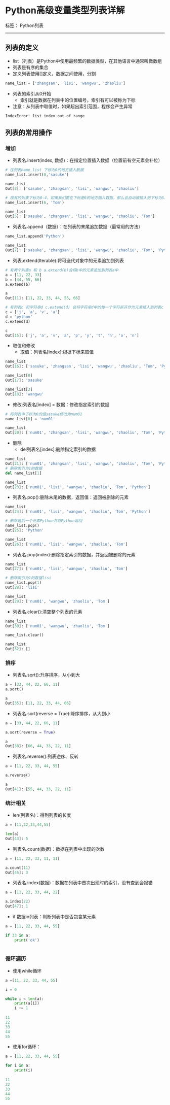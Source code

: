 ﻿# Python高级变量类型列表详解

标签： Python列表

---

## 列表的定义
- list（列表）是Python中使用最频繁的数据类型，在其他语言中通常叫做数组
- 列表是有序的集合
- 定义列表使用[]定义，数据之间使用，分割
```py
name_list = ['zhangsan', 'lisi', 'wangwu', 'zhaoliu']
```

- 列表的索引从0开始
    - 索引就是数据在列表中的位置编号，索引有可以被称为下标
- 注意：从列表中取值时，如果超出索引范围，程序会产生异常
```
IndexError: list index out of range
```

## 列表的常用操作

### 增加

- 列表名.insert(index, 数据)：在指定位置插入数据（位置前有空元素会补位）
```python
# 往列表name_list 下标为0的地方插入数据
name_list.insert(0,'sasuke')

name_list
Out[3]: ['sasuke', 'zhangsan', 'lisi', 'wangwu', 'zhaoliu']

# 现有的列表下标为0-4，如果我们要在下标是6的地方插入数据，那么会自动被插入到下标为5的地方，也就是插入到最后
name_list.insert(6, 'Tom')

name_list
Out[5]: ['sasuke', 'zhangsan', 'lisi', 'wangwu', 'zhaoliu', 'Tom']
```

- 列表名.append（数据）：在列表的末尾追加数据（最常用的方法）
```python
name_list.append('Python')

name_list
Out[7]: ['sasuke', 'zhangsan', 'lisi', 'wangwu', 'zhaoliu', 'Tom', 'Python']

```

- 列表.extend(Iterable):将可迭代对象中的元素追加到列表
```python
# 有两个列表a 和 b a.extend(b)会将b中的元素追加到列表a中
a = [11, 22, 33]
b = [44, 55, 66]
a.extend(b)

a
Out[11]: [11, 22, 33, 44, 55, 66]

# 有列表c 和字符串d c.extend(d) 会将字符串d中的每一个字符拆开作为元素插入到列表c
c = ['j', 'a', 'v', 'a']
d = 'python'
c.extend(d)

c
Out[15]: ['j', 'a', 'v', 'a', 'p', 'y', 't', 'h', 'o', 'n']
```

- 取值和修改
    - 取值：列表名[index]:根据下标来取值
```python
name_list
Out[16]: ['sasuke', 'zhangsan', 'lisi', 'wangwu', 'zhaoliu', 'Tom', 'Python']

name_list[0]
Out[17]: 'sasuke'

name_list[3]
Out[18]: 'wangwu'
```
- 修改:列表名[index] = 数据：修改指定索引的数据
```python
# 将列表中下标为0的值sasuke修改为num01
name_list[0] = 'num01'

name_list
Out[20]: ['num01', 'zhangsan', 'lisi', 'wangwu', 'zhaoliu', 'Tom', 'Python']
```
- 删除
    - del列表名[index]:删除指定索引的数据
```python
name_list
Out[21]: ['num01', 'zhangsan', 'lisi', 'wangwu', 'zhaoliu', 'Tom', 'Python']
# 删除索引为1的数据
del name_list[1]

name_list
Out[23]: ['num01', 'lisi', 'wangwu', 'zhaoliu', 'Tom', 'Python']
```
- 列表名.pop():删除末尾的数据，返回值：返回被删除的元素
```python
name_list
Out[24]: ['num01', 'lisi', 'wangwu', 'zhaoliu', 'Tom', 'Python']

# 删除最后一个元素Python并将Python返回
name_list.pop()
Out[25]: 'Python'

name_list
Out[26]: ['num01', 'lisi', 'wangwu', 'zhaoliu', 'Tom']
```

- 列表名.pop(index):删除指定索引的数据，并返回被删除的元素
```python
name_list
Out[27]: ['num01', 'lisi', 'wangwu', 'zhaoliu', 'Tom']

# 删除索引为1的数据lisi
name_list.pop(1)
Out[28]: 'lisi'

name_list
Out[29]: ['num01', 'wangwu', 'zhaoliu', 'Tom']
```    
- 列表名.clear():清空整个列表的元素
```python
name_list
Out[30]: ['num01', 'wangwu', 'zhaoliu', 'Tom']

name_list.clear()

name_list
Out[32]: []
```
### 排序
- 列表名.sort():升序排序，从小到大
```python
a = [33, 44, 22, 66, 11]
a.sort()

a
Out[35]: [11, 22, 33, 44, 66]
```
- 列表名.sort(reverse = True):降序排序，从大到小
```python
a = [33, 44, 22, 66, 11]

a.sort(reverse = True)

a
Out[38]: [66, 44, 33, 22, 11]
```

- 列表名.reverse():列表逆序、反转
```python
a = [11, 22, 33, 44, 55]

a.reverse()

a
Out[41]: [55, 44, 33, 22, 11]
```

### 统计相关
- len(列表名)：得到列表的长度
```python
a = [11,22,33,44,55]

len(a)
Out[43]: 5
```
- 列表名.count(数据)：数据在列表中出现的次数
```python
a = [11, 22, 33, 11, 11]

a.count(11)
Out[45]: 3
```
- 列表名.index(数据)：数据在列表中首次出现时的索引，没有查到会报错
```python
a = [11, 22, 33, 44, 22]

a.index(22)
Out[47]: 1
```
- if 数据in列表：判断列表中是否包含某元素
```python
a = [11, 22, 33, 44, 55]

if 33 in a:
    print('ok')
    
```
### 循环遍历
- 使用while循环
```python
a =[11, 22, 33, 44, 55]

i = 0

while i < len(a):
    print(a[i])
    i += 1
    
11
22
33
44
55
```
- 使用for循环：
```python
a = [11, 22, 33, 44, 55]

for i in a:
    print(i)
    
11
22
33
44
55
```